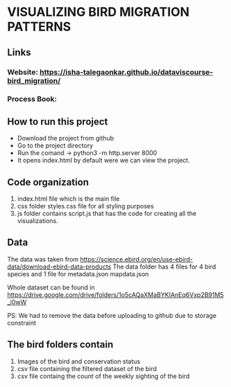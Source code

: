 # VISUALIZING BIRD MIGRATION PATTERNS

## Links

### Website: https://isha-talegaonkar.github.io/dataviscourse-bird_migration/

### Process Book:

## How to run this project

* Download the project from github
* Go to the project directory
* Run the comand -> python3 -m http.server 8000
* It opens index.html by default were we can view the project.

## Code organization

1. index.html file which is the main file
2. css folder styles.css file for all styling purposes
3. js folder contains script.js that has the code for creating all the visualizations.

## Data

The data was taken from https://science.ebird.org/en/use-ebird-data/download-ebird-data-products
The data folder has 4 files for 4 bird species and 1 file for metadata.json mapdata.json

Whole dataset can be found in https://drive.google.com/drive/folders/1o5cAQaXMaBYKIAnEq6Vxp2B91M5_i0wW

PS: We had to remove the data before uploading to github due to storage constraint

## The bird folders contain

1. Images of the bird and conservation status
2. csv file containing the filtered dataset of the bird
3. csv file containg the count of the weekly sighting of the bird

